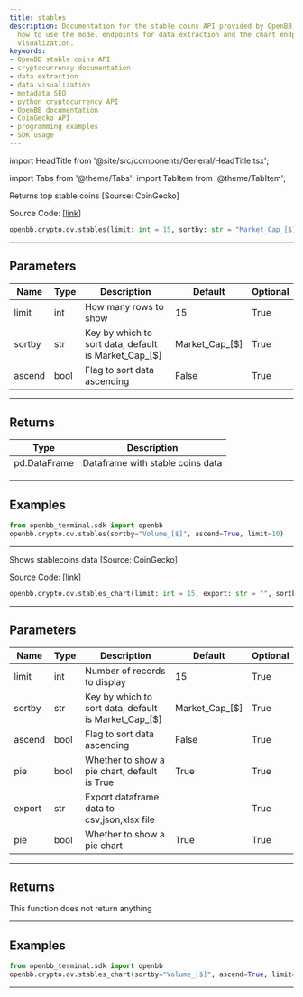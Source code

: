 ```yaml
---
title: stables
description: Documentation for the stable coins API provided by OpenBB, including
  how to use the model endpoints for data extraction and the chart endpoints for data
  visualization.
keywords:
- OpenBB stable coins API
- cryptocurrency documentation
- data extraction
- data visualization
- metadata SEO
- python cryptocurrency API
- OpenBB documentation
- CoinGecko API
- programming examples
- SDK usage
---
```


import HeadTitle from '@site/src/components/General/HeadTitle.tsx';

<HeadTitle title="stables - Ov - Crypto - Reference | OpenBB SDK Docs" />

import Tabs from '@theme/Tabs';
import TabItem from '@theme/TabItem';

<Tabs>
<TabItem value="model" label="Model" default>

Returns top stable coins [Source: CoinGecko]

Source Code: [[link](https://github.com/OpenBB-finance/OpenBBTerminal/tree/main/openbb_terminal/cryptocurrency/overview/pycoingecko_model.py#L191)]

```python
openbb.crypto.ov.stables(limit: int = 15, sortby: str = "Market_Cap_[$]", ascend: bool = False)
```

---

## Parameters

| Name | Type | Description | Default | Optional |
| ---- | ---- | ----------- | ------- | -------- |
| limit | int | How many rows to show | 15 | True |
| sortby | str | Key by which to sort data, default is Market_Cap_[$] | Market_Cap_[$] | True |
| ascend | bool | Flag to sort data ascending | False | True |


---

## Returns

| Type | Description |
| ---- | ----------- |
| pd.DataFrame | Dataframe with stable coins data |
---

## Examples

```python
from openbb_terminal.sdk import openbb
openbb.crypto.ov.stables(sortby="Volume_[$]", ascend=True, limit=10)
```

---

</TabItem>
<TabItem value="view" label="Chart">

Shows stablecoins data [Source: CoinGecko]

Source Code: [[link](https://github.com/OpenBB-finance/OpenBBTerminal/tree/main/openbb_terminal/cryptocurrency/overview/pycoingecko_view.py#L331)]

```python
openbb.crypto.ov.stables_chart(limit: int = 15, export: str = "", sortby: str = "Market_Cap_[$]", ascend: bool = False, pie: bool = True)
```

---

## Parameters

| Name | Type | Description | Default | Optional |
| ---- | ---- | ----------- | ------- | -------- |
| limit | int | Number of records to display | 15 | True |
| sortby | str | Key by which to sort data, default is Market_Cap_[$] | Market_Cap_[$] | True |
| ascend | bool | Flag to sort data ascending | False | True |
| pie | bool | Whether to show a pie chart, default is True | True | True |
| export | str | Export dataframe data to csv,json,xlsx file |  | True |
| pie | bool | Whether to show a pie chart | True | True |


---

## Returns

This function does not return anything

---

## Examples

```python
from openbb_terminal.sdk import openbb
openbb.crypto.ov.stables_chart(sortby="Volume_[$]", ascend=True, limit=10)
```

---

</TabItem>
</Tabs>
